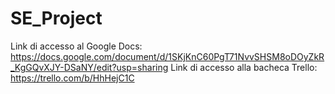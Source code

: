 # SE_Project
Link di accesso al Google Docs: https://docs.google.com/document/d/1SKjKnC60PgT71NvvSHSM8oDOyZkR_KgGQvXJY-DSaNY/edit?usp=sharing
Link di accesso alla bacheca Trello: https://trello.com/b/HhHejC1C
